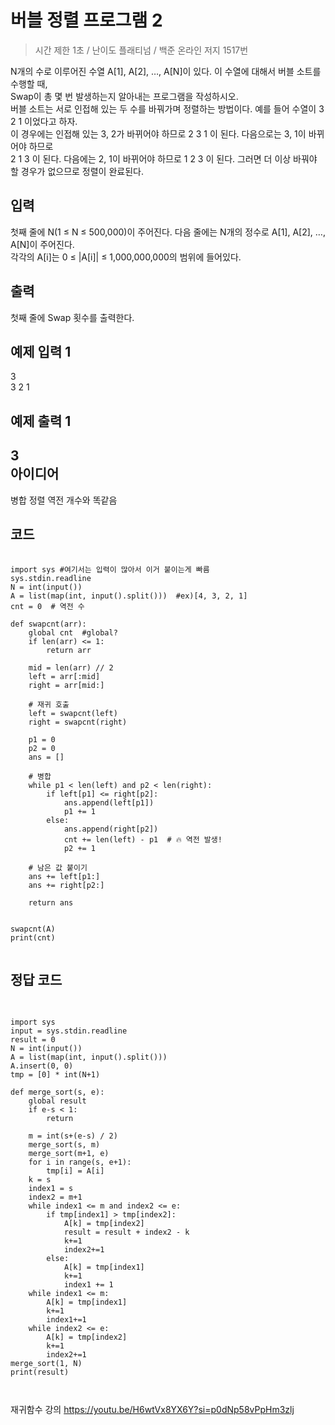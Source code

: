 버블 정렬 프로그램 2
================
> 시간 제한 1초 / 난이도 플래티넘 / 백준 온라인 저지 1517번

N개의 수로 이루어진 수열 A[1], A[2], …, A[N]이 있다. 이 수열에 대해서 버블 소트를 수행할 때,   
Swap이 총 몇 번 발생하는지 알아내는 프로그램을 작성하시오.  
버블 소트는 서로 인접해 있는 두 수를 바꿔가며 정렬하는 방법이다. 예를 들어 수열이 3 2 1 이었다고 하자.   
이 경우에는 인접해 있는 3, 2가 바뀌어야 하므로 2 3 1 이 된다. 다음으로는 3, 1이 바뀌어야 하므로  
2 1 3 이 된다. 다음에는 2, 1이 바뀌어야 하므로 1 2 3 이 된다. 그러면 더 이상 바꿔야 할 경우가 없으므로 정렬이 완료된다.  

입력
----------------
첫째 줄에 N(1 ≤ N ≤ 500,000)이 주어진다. 다음 줄에는 N개의 정수로 A[1], A[2], …, A[N]이 주어진다.   
각각의 A[i]는 0 ≤ |A[i]| ≤ 1,000,000,000의 범위에 들어있다.

출력
----------
첫째 줄에 Swap 횟수를 출력한다.


예제 입력 1 
-----------
3  
3 2 1  

예제 출력 1   
-----------
3  
아이디어  
----------
병합 정렬 역전 개수와 똑같음

코드
----------
<pre>
  <code>
import sys #여기서는 입력이 많아서 이거 붙이는게 빠름
sys.stdin.readline
N = int(input())
A = list(map(int, input().split()))  #ex)[4, 3, 2, 1]
cnt = 0  # 역전 수

def swapcnt(arr):
    global cnt  #global?
    if len(arr) <= 1:
        return arr

    mid = len(arr) // 2
    left = arr[:mid]   
    right = arr[mid:]  

    # 재귀 호출
    left = swapcnt(left)  
    right = swapcnt(right) 

    p1 = 0
    p2 = 0
    ans = []

    # 병합
    while p1 < len(left) and p2 < len(right):
        if left[p1] <= right[p2]:
            ans.append(left[p1])
            p1 += 1
        else:
            ans.append(right[p2])
            cnt += len(left) - p1  # 🔥 역전 발생!
            p2 += 1

    # 남은 값 붙이기
    ans += left[p1:]
    ans += right[p2:]

    return ans


swapcnt(A)
print(cnt)
  </code>
</pre>

정답 코드
---------
<pre>
  <code>

import sys
input = sys.stdin.readline
result = 0
N = int(input())
A = list(map(int, input().split()))
A.insert(0, 0)
tmp = [0] * int(N+1)

def merge_sort(s, e):
    global result
    if e-s < 1:
        return
    
    m = int(s+(e-s) / 2)
    merge_sort(s, m)
    merge_sort(m+1, e)
    for i in range(s, e+1):
        tmp[i] = A[i]
    k = s
    index1 = s
    index2 = m+1
    while index1 <= m and index2 <= e:
        if tmp[index1] > tmp[index2]:
            A[k] = tmp[index2]
            result = result + index2 - k
            k+=1
            index2+=1
        else:
            A[k] = tmp[index1]
            k+=1
            index1 += 1
    while index1 <= m:
        A[k] = tmp[index1]
        k+=1
        index1+=1
    while index2 <= e:
        A[k] = tmp[index2]
        k+=1
        index2+=1
merge_sort(1, N)
print(result)
    
  </code>
</pre>

재귀함수 강의
<https://youtu.be/H6wtVx8YX6Y?si=p0dNp58vPpHm3zlj>
